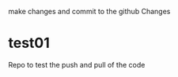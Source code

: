 make changes and commit to the github 
Changes 
# test01
Repo to test the push and pull of the code
